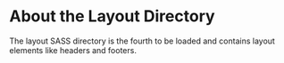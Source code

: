 # About the Layout Directory
The layout SASS directory is the fourth to be loaded and contains layout elements like headers and footers.